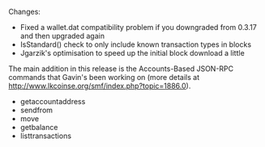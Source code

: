 Changes:
* Fixed a wallet.dat compatibility problem if you downgraded from 0.3.17 and then upgraded again
* IsStandard() check to only include known transaction types in blocks
* Jgarzik's optimisation to speed up the initial block download a little

The main addition in this release is the Accounts-Based JSON-RPC commands that Gavin's been working on (more details at http://www.lkcoinse.org/smf/index.php?topic=1886.0).  
* getaccountaddress
* sendfrom
* move
* getbalance
* listtransactions
